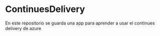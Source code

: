 # ContinuesDelivery
En este repositorio se guarda una app para aprender a usar el continues delivery de azure
